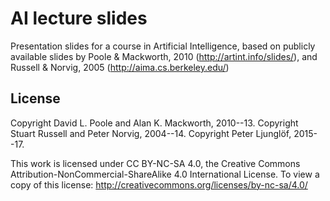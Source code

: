 # AI lecture slides

Presentation slides for a course in Artificial Intelligence, 
based on publicly available slides by
Poole & Mackworth, 2010 (<http://artint.info/slides/>), 
and Russell & Norvig, 2005 (<http://aima.cs.berkeley.edu/>)


## License

Copyright David L. Poole and Alan K. Mackworth, 2010--13.
Copyright Stuart Russell and Peter Norvig, 2004--14.
Copyright Peter Ljunglöf, 2015--17.

This work is licensed under CC BY-NC-SA 4.0, the Creative Commons
Attribution-NonCommercial-ShareAlike 4.0 International License.
To view a copy of this license: <http://creativecommons.org/licenses/by-nc-sa/4.0/>
